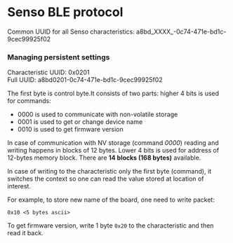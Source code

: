 # Senso BLE protocol

Common UUID for all Senso characteristics: a8bd_XXXX_-0c74-471e-bd1c-9cec99925f02

### Managing persistent settings

Characteristic UUID: 0x0201  
Full UUID: a8bd0201-0c74-471e-bd1c-9cec99925f02

The first byte is control byte.It consists of two parts: higher 4 bits is used for commands:

- 0000 is used to communicate with non-volatile storage
- 0001 is used to get or change device name
- 0010 is used to get firmware version

In case of communication with NV storage (command _0000_) reading and writing happens in blocks of 12 bytes. Lower 4 bits is used for address of 12-bytes memory block. There are **14 blocks (168 bytes)** available.

In case of writing to the characteristic only the first byte (command), it switches the context so one can read the value stored at location of interest.

For example, to store new name of the board, one need to write packet:
```
0x10 <5 bytes ascii>
```

To get firmware version, write 1 byte `0x20` to the characteristic  and then read it back.
